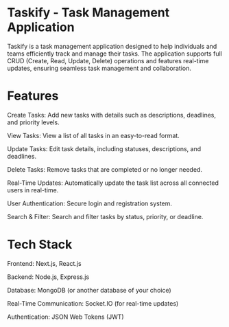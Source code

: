 # Taskify - Task Management Application

Taskify is a task management application designed to help individuals and teams efficiently track and manage their tasks. The application supports full CRUD (Create, Read, Update, Delete) operations and features real-time updates, ensuring seamless task management and collaboration.

# Features

Create Tasks: Add new tasks with details such as descriptions, deadlines, and priority levels.

View Tasks: View a list of all tasks in an easy-to-read format.

Update Tasks: Edit task details, including statuses, descriptions, and deadlines.

Delete Tasks: Remove tasks that are completed or no longer needed.

Real-Time Updates: Automatically update the task list across all connected users in real-time.

User Authentication: Secure login and registration system.

Search & Filter: Search and filter tasks by status, priority, or deadline.

# Tech Stack

Frontend: Next.js, React.js

Backend: Node.js, Express.js

Database: MongoDB (or another database of your choice)

Real-Time Communication: Socket.IO (for real-time updates)

Authentication: JSON Web Tokens (JWT)

